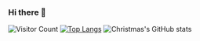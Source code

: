 ### Hi there 👋
![Visitor Count](https://profile-counter.glitch.me/gaoxiaoxin/count.svg)
[![Top Langs](https://github-readme-stats.vercel.app/api/top-langs/?username=gaoxiaoxin)](https://github.com/gaoxiaoxin/github-readme-stats)
![Christmas's GitHub stats](https://github-readme-stats.vercel.app/api?username=gaoxiaoxin&show_icons=true&theme=tokyonight)
<!--
**gaoxiaoxin/gaoxiaoxin** is a ✨ _special_ ✨ repository because its `README.md` (this file) appears on your GitHub profile.

Here are some ideas to get you started:

- 🔭 I’m currently working on ...
- 🌱 I’m currently learning ...
- 👯 I’m looking to collaborate on ...
- 🤔 I’m looking for help with ...
- 💬 Ask me about ...
- 📫 How to reach me: ...
- 😄 Pronouns: ...
- ⚡ Fun fact: ...
-->
